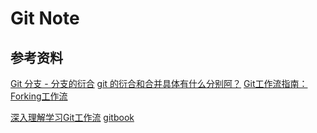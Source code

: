 # Git Note















##  参考资料


[Git 分支 - 分支的衍合](https://git-scm.com/book/zh/v1/Git-%E5%88%86%E6%94%AF-%E5%88%86%E6%94%AF%E7%9A%84%E8%A1%8D%E5%90%88)
[git 的衍合和合并具体有什么分别阿？](https://www.zhihu.com/question/26492099/answer/33238483)
[Git工作流指南：Forking工作流](http://blog.jobbole.com/76861/)

[深入理解学习Git工作流](http://www.cnblogs.com/xirongliu/p/4584653.html)
[gitbook](https://git-scm.com/book/zh/v1/Git-%E5%88%86%E6%94%AF-%E5%88%86%E6%94%AF%E7%9A%84%E8%A1%8D%E5%90%88)
[]()
[]()
[]()


